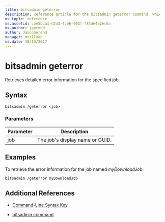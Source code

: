 ```yaml
---
title: bitsadmin geterror
description: Reference article for the bitsadmin geterror command, which retrieves detailed error information for the specified job.
ms.topic: reference
ms.assetid: cbe5bca1-d2dd-4ce6-903f-f85de4a2ec6a
ms.author: jgerend
author: JasonGerend
manager: mtillman
ms.date: 10/16/2017
---
```


# bitsadmin geterror

Retrieves detailed error information for the specified job.

## Syntax

```
bitsadmin /geterror <job>
```

### Parameters

| Parameter | Description |
| -------------- | -------------- |
| job | The job's display name or GUID. |

## Examples

To retrieve the error information for the job named *myDownloadJob*:

```
bitsadmin /geterror myDownloadJob
```

## Additional References

- [Command-Line Syntax Key](command-line-syntax-key.md)

- [bitsadmin command](bitsadmin.md)
